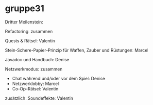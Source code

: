 gruppe31
========

Dritter Meilenstein:

Refactoring: zusammen

Quests & Rätsel: Valentin

Stein-Schere-Papier-Prinzip für Waffen, Zauber und Rüstungen: Marcel

Javadoc und Handbuch: Denise

Netzwerkmodus: zusammen
  - Chat während und/oder vor dem Spiel: Denise
  - Netzwerklobby: Marcel
  - Co-Op-Rätsel: Valentin

zusätzlich: 
Soundeffekte: Valentin









